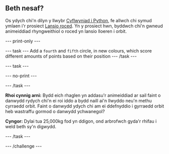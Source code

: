 ## Beth nesaf?

Os ydych chi'n dilyn y llwybr [Cyflwyniad i Python](https://projects.raspberrypi.org/cy-GB/raspberrypi/python-intro), fe allwch chi symud ymlaen i'r prosiect [Lansio roced](https://projects.raspberrypi.org/cy-GB/projects/rocket-launch). Yn y prosiect hwn, byddwch chi'n gwneud animeiddiad rhyngweithiol o roced yn lansio lloeren i orbit.


--- print-only ---

--- task --- Add a `fourth` and `fifth` circle, in new colours, which score different amounts of points based on their position --- /task ---

--- task ---

--- no-print ---

--- /task ---

**Rhoi cynnig arni:** Bydd eich rhaglen yn addasu'r animeiddiad ar sail faint o danwydd rydych chi'n ei roi iddo a bydd naill ai'n llwyddo neu'n methu cyrraedd orbit. Faint o danwydd ydych chi am ei ddefnyddio i gyrraedd orbit heb wastraffu gormod o danwydd ychwanegol?

**Cyngor:** Dylai tua 25,000kg fod yn ddigon, ond arbrofwch gyda'r rhifau i weld beth sy'n digwydd.

--- /task ---



--- /challenge ---
